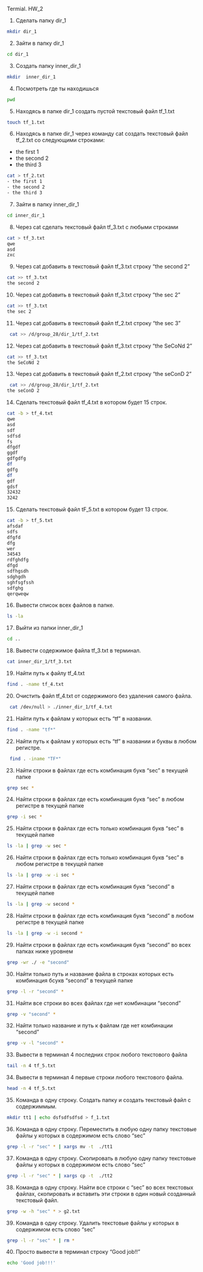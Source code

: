 Termial. HW_2
1. Сделать папку dir_1
```bash
mkdir dir_1
```
 2. Зайти в папку dir_1
 ```bash
cd dir_1
```
 3. Создать папку inner_dir_1
 ```bash 
 mkdir  inner_dir_1
  ```
 4. Посмотреть где ты находишься
  ```bash 
 pwd
  ```
 5. Находясь в папке dir_1 создать пустой текстовый файл tf_1.txt
  ```bash 
touch tf_1.txt 
  ```
 6. Находясь в папке dir_1 через команду cat создать текстовый файл tf_2.txt со следующими строками:
- the first 1
- the second 2
- the third 3
 ```bash 
cat > tf_2.txt
- the first 1
- the second 2
- the third 3 
  ```
 7. Зайти в папку inner_dir_1
```bash
cd inner_dir_1
```
 8. Через cat сделать текстовый файл tf_3.txt  c любыми строками
 ```bash
 cat > tf_3.txt
 qwe
 asd
 zxc
 ```
 9. Через cat добавить в текстовый файл tf_3.txt строку “the second 2”
 ```bash
 cat >> tf_3.txt
 the second 2
 ```
 10. Через cat добавить в текстовый файл tf_3.txt строку “the sec 2”
 ```bash
 cat >> tf_3.txt
 the sec 2
 ```
 11. Через cat добавить в текстовый файл tf_2.txt строку “the sec 3”
 ```bash
  cat >> /d/group_28/dir_1/tf_2.txt
```
 12. Через cat добавить в текстовый файл tf_3.txt строку “the SeCoNd 2”
 ```bash
 cat >> tf_3.txt
 the SeCoNd 2
 ```
 13. Через cat добавить в текстовый файл tf_2.txt строку “the seConD 2”
 ```bash
  cat >> /d/group_28/dir_1/tf_2.txt
the seConD 2
```
 14. Сделать текстовый файл tf_4.txt в котором будет 15 строк.
 ```bash
 cat -b > tf_4.txt
qwe
asd
sdf
sdfsd
fs
dfgdf
ggdf
gdfgdfg
df
gdfg
df
gdf
gdsf
32432
3242
```
 15. Сделать текстовый файл tF_5.txt в котором будет 13 строк.
 ```bash
 cat -b > tf_5.txt
afsdaf
sdfs
dfgfd
dfg
wer
34543
rdfghdfg
dfgd
sdfhgsdh
sdghgdh
sghfsgfssh
sdfghg
qerqweqw
```
 16. Вывести список всех файлов в папке.
 ```bash
 ls -la
 ```
 17. Выйти из папки inner_dir_1
 ```bash
 cd ..
 ```
 18. Вывести содержимое файла tf_3.txt в терминал.
 ```bash
 cat inner_dir_1/tf_3.txt
 ```
 19. Найти путь к файлу tf_4.txt
 ```bash
 find . -name tf_4.txt
 ```
 20. Очистить файл tf_4.txt от содержимого без удаления самого файла.
 ```bash
  cat /dev/null > ./inner_dir_1/tf_4.txt
  ```
 21. Найти путь к файлам у которых есть  “tf” в названии.
 ```bash
 find . -name "tf*"
```
 22. Найти путь к файлам у которых есть  “tf” в названии и буквы в любом регистре.
 ```bash
  find . -iname "TF*"
  ```
 23. Найти строки в файлах где есть комбинация букв “sec” в текущей папке
 ```bash
 grep sec *
 ```
 24. Найти строки в файлах где есть комбинация букв “sec” в любом регистре в текущей папке
 ```bash
 grep -i sec *
 ```
 25. Найти строки в файлах где есть только комбинация букв “sec” в текущей папке
 ```bash
 ls -la | grep -w sec *
 ``` 
 26. Найти строки в файлах где есть только комбинация букв “sec” в любом регистре в текущей папке
  ```bash
 ls -la | grep -w -i sec *
 ``` 
 27. Найти строки в файлах где есть комбинация букв “second” в текущей папке
 ```bash
 ls -la | grep -w second *
 ```
 28. Найти строки в файлах где есть комбинация букв “second” в любом регистре в текущей папке
  ```bash
 ls -la | grep -w -i second *
 ```
 29. Найти строки в файлах где есть комбинация букв “second” во всех папках ниже уровнем
 ```bash
 grep -wr ./ -e "second"
 ```
 30. Найти только путь и название файла в строках которых есть комбинация бcукв “second” в текущей папке
 ```bash
 grep -l -r "second" *
 ```
 31. Найти все строки во всех файлах где нет комбинации “second”
 ```bash
 grep -v "second" *
 ```
 32. Найти только название и путь к файлам где нет комбинации “second”
 ```bash
 grep -v -l "second" *
 ```
 33. Вывести в терминал 4 последних строк любого текстового файла
 ```bash
 tail -n 4 tf_5.txt
 ```
 34. Вывести в терминал 4 первые строки любого текстового файла.
 ```bash
 head -n 4 tf_5.txt
 ```
 35. Команда в одну строку. Создать папку и создать текстовый файл с содержиммым.
 ```bash
 mkdir tt1 | echo dsfsdfsdfsd > f_1.txt
 ```
 36. Команда в одну строку. Переместить в любую одну папку текстовые файлы у которых в содержимом есть слово “sec”
 ```bash
 grep -l -r "sec" * | xargs mv -t  ./tt1
 ```
 37. Команда в одну строку. Скопировать в любую одну папку текстовые файлы у которых в содержимом есть слово “sec”
 ```bash
 grep -l -r "sec" * | xargs cp -t  ./tt2
```
 38. Команда в одну строку. Найти все строки c “sec” во всех текстовых файлах, скопировать и вставить эти строки в один новый созданный текстовый файл.
 ```bash
 grep -w -h "sec" * > g2.txt
 ```
 39. Команда в одну строку. Удалить текстовые файлы у которых в содержимом есть слово “sec”
 ```bash
 grep -l -r "sec" * | rm *
 ```
 40. Просто вывести в терминал строку “Good job!!”
 ```bash
 echo 'Good job!!!'
 ```